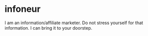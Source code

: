 # infoneur
I am an information/affiliate marketer. Do not stress yourself for that information. I can bring it to your doorstep.
